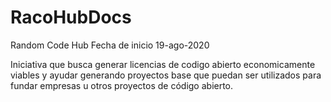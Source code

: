 # RacoHubDocs

Random Code Hub 
Fecha de inicio 19-ago-2020

Iniciativa que busca generar licencias de codigo abierto economicamente viables y ayudar generando proyectos base que puedan ser utilizados para fundar empresas u otros proyectos de código abierto.

